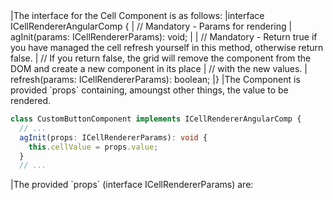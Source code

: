 <framework-specific-section frameworks="angular">
|The interface for the Cell Component is as follows:
</framework-specific-section>

<framework-specific-section frameworks="angular">
<snippet transform={false} language="ts">
|interface ICellRendererAngularComp {
|    // Mandatory - Params for rendering
|    agInit(params: ICellRendererParams): void;
|
|    // Mandatory - Return true if you have managed the cell refresh yourself in this method, otherwise return false.
|    // If you return false, the grid will remove the component from the DOM and create a new component in its place 
|    // with the new values.
|    refresh(params: ICellRendererParams): boolean;
|}
</snippet>
</framework-specific-section>

<framework-specific-section frameworks="angular">
|The Component is provided `props` containing, amoungst other things, the value to be rendered.
</framework-specific-section>

<framework-specific-section frameworks="angular">

```ts
class CustomButtonComponent implements ICellRendererAngularComp {
  // ...
  agInit(props: ICellRendererParams): void {
    this.cellValue = props.value;
  }
  // ...
```

</framework-specific-section>

<framework-specific-section frameworks="angular">
|The provided `props` (interface ICellRendererParams) are:
</framework-specific-section>
